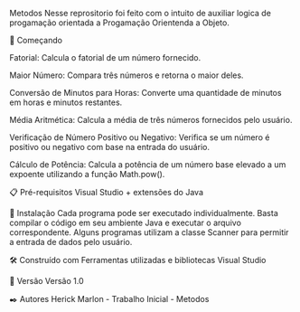Metodos
Nesse reprositorio foi feito com o intuito de auxiliar logica de progamação orientada a Progamação Orientenda a Objeto.

🚀 Começando

Fatorial:
Calcula o fatorial de um número fornecido.

Maior Número:
Compara três números e retorna o maior deles.

Conversão de Minutos para Horas:
Converte uma quantidade de minutos em horas e minutos restantes.

Média Aritmética:
Calcula a média de três números fornecidos pelo usuário.

Verificação de Número Positivo ou Negativo:
Verifica se um número é positivo ou negativo com base na entrada do usuário.

Cálculo de Potência:
Calcula a potência de um número base elevado a um expoente utilizando a função Math.pow().

📋 Pré-requisitos
Visual Studio + extensões do Java

🔧 Instalação
Cada programa pode ser executado individualmente. Basta compilar o código em seu ambiente Java e executar o arquivo correspondente. Alguns programas utilizam a classe Scanner para permitir a entrada de dados pelo usuário.


🛠️ Construído com
Ferramentas utilizadas e bibliotecas
Visual Studio 

📌 Versão
Versão 1.0 

✒️ Autores
Herick Marlon - Trabalho Inicial - Metodos 
